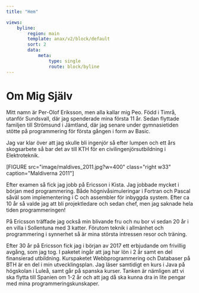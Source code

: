 ```yaml
---
title: "Hem"

views:
    byline:
        region: main
        template: anax/v2/block/default
        sort: 2
        data:
            meta:
                type: single
                route: block/byline
---
```

Om Mig Själv
==============

Mitt namn är Per-Olof Eriksson, men alla kallar mig Peo. Född i Timrå, utanför Sundsvall, där jag spenderade mina första 11 år.
Sedan flyttade familjen till Strömsund i Jämtland, där jag senare under gymnasietiden stötte på programmering för första gången i form av Basic.

Jag var klar över att jag skulle bli ingenjör så efter lumpen och ett års skogsarbete så bar det av till KTH för en civilingenjörsutbildning i Elektroteknik.

[FIGURE src="image/maldives_2011.jpg?w=400" class="right w33" caption="Maldiverna 2011"]

Efter examen så fick jag jobb på Ericsson i Kista. Jag jobbade mycket i början med programmering. Både högnivåsimuleringar i Fortran och Pascal såväl som implementering i C och assembler för inbyggda system. Efter ca 10 år så valde jag att bli projektledare och sedan chef, men jag saknade hela tiden programmeringen!

På Ericsson träffade jag också min blivande fru och nu bor vi sedan 20 år i en villa i Sollentuna med 3 katter. Förutom teknik i allmänhet och programmering i synnerhet så är mina största intressen resor och träning.

Efter 30 år på Ericsson fick jag i början av 2017 ett erbjudande om frivillig avgång, som jag tog. I paketet ingår att jag har lön i 2 år samt en del finansierad utbildning. Kurspaketet Webbprogrammering och Databaser på BTH är en del i min utvecklingsplan. Jag läser samtidigt en kurs i Java på högskolan i Luleå, samt går på spanska kurser. Tanken är nämligen att vi ska flytta till Spanien om 1-2 år och att jag då ska kunna dra in lite pengar med mina programmeringskunskaper.

